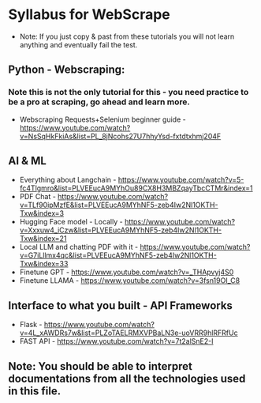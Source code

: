 # Syllabus for WebScrape
- Note: If you just copy & past from these tutorials you will not learn anything and eventually fail the test.

## Python - Webscraping:
### Note this is not the only tutorial for this - you need practice to be a pro at scraping, go ahead and learn more.
- Webscraping Requests+Selenium beginner guide - https://www.youtube.com/watch?v=NsSqHkFkiAs&list=PL_8jNcohs27U7hhyYsd-fxtdtxhmj204F

## AI & ML
- Everything about Langchain - https://www.youtube.com/watch?v=5-fc4Tlgmro&list=PLVEEucA9MYhOu89CX8H3MBZqayTbcCTMr&index=1
- PDF Chat - https://www.youtube.com/watch?v=TLf90ipMzfE&list=PLVEEucA9MYhNF5-zeb4Iw2Nl1OKTH-Txw&index=3
- Hugging Face model - Locally - https://www.youtube.com/watch?v=Xxxuw4_iCzw&list=PLVEEucA9MYhNF5-zeb4Iw2Nl1OKTH-Txw&index=21
- Local LLM and chatting PDF with it - https://www.youtube.com/watch?v=G7iLllmx4qc&list=PLVEEucA9MYhNF5-zeb4Iw2Nl1OKTH-Txw&index=33
- Finetune GPT - https://www.youtube.com/watch?v=_THApvyj4S0
- Finetune LLAMA - https://www.youtube.com/watch?v=3fsn19OI_C8

## Interface to what you built - API Frameworks
- Flask - https://www.youtube.com/watch?v=4L_xAWDRs7w&list=PLZoTAELRMXVPBaLN3e-uoVRR9hlRFRfUc
- FAST API - https://www.youtube.com/watch?v=7t2alSnE2-I


## Note: You should be able to interpret documentations from all the technologies used in this file.
